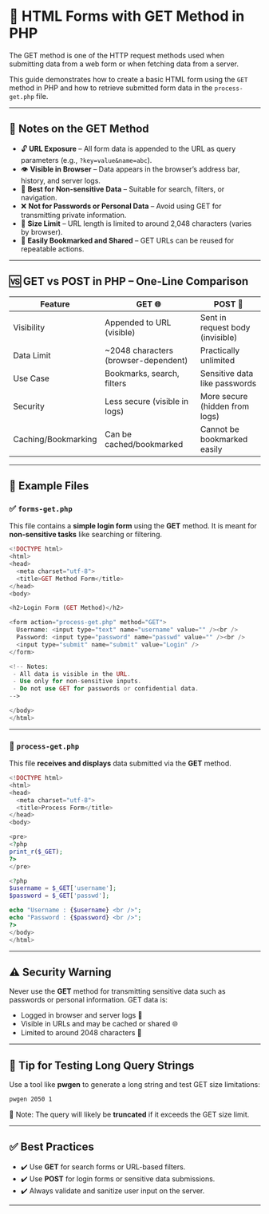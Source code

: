 
# 📘 HTML Forms with GET Method in PHP

The GET method is one of the HTTP request methods used when submitting data from a web form or when fetching data from a server.

This guide demonstrates how to create a basic HTML form using the `GET` method in PHP and how to retrieve submitted form data in the `process-get.php` file.

---

## 📝 Notes on the GET Method

* 🔓 **URL Exposure** – All form data is appended to the URL as query parameters (e.g., `?key=value&name=abc`).
* 👁️ **Visible in Browser** – Data appears in the browser’s address bar, history, and server logs.
* 🔸 **Best for Non-sensitive Data** – Suitable for search, filters, or navigation.
* ❌ **Not for Passwords or Personal Data** – Avoid using GET for transmitting private information.
* 📏 **Size Limit** – URL length is limited to around 2,048 characters (varies by browser).
* 🔁 **Easily Bookmarked and Shared** – GET URLs can be reused for repeatable actions.

---

## 🆚 GET vs POST in PHP – One-Line Comparison

| Feature             | GET 🌐                                | POST 📩                          |
| ------------------- | ------------------------------------- | -------------------------------- |
| Visibility          | Appended to URL (visible)             | Sent in request body (invisible) |
| Data Limit          | \~2048 characters (browser-dependent) | Practically unlimited            |
| Use Case            | Bookmarks, search, filters            | Sensitive data like passwords    |
| Security            | Less secure (visible in logs)         | More secure (hidden from logs)   |
| Caching/Bookmarking | Can be cached/bookmarked              | Cannot be bookmarked easily      |

---

## 🧪 Example Files

### ✅ `forms-get.php`

This file contains a **simple login form** using the **GET** method. It is meant for **non-sensitive tasks** like searching or filtering.

```php
<!DOCTYPE html>
<html>
<head>
  <meta charset="utf-8">
  <title>GET Method Form</title>
</head>
<body>

<h2>Login Form (GET Method)</h2>

<form action="process-get.php" method="GET">
  Username: <input type="text" name="username" value="" /><br />
  Password: <input type="password" name="passwd" value="" /><br />
  <input type="submit" name="submit" value="Login" />
</form>

<!-- Notes:
 - All data is visible in the URL.
 - Use only for non-sensitive inputs.
 - Do not use GET for passwords or confidential data.
-->

</body>
</html>
```

---

### 📄 `process-get.php`

This file **receives and displays** data submitted via the **GET** method.

```php
<!DOCTYPE html>
<html>
<head>
  <meta charset="utf-8">
  <title>Process Form</title>
</head>
<body>

<pre>
<?php
print_r($_GET);
?>
</pre>

<?php
$username = $_GET['username'];
$password = $_GET['passwd'];

echo "Username : {$username} <br />";
echo "Password : {$password} <br />";
?>
</body>
</html>
```

---

## ⚠️ Security Warning

Never use the **GET** method for transmitting sensitive data such as passwords or personal information. GET data is:

* Logged in browser and server logs 📜
* Visible in URLs and may be cached or shared 🌐
* Limited to around 2048 characters 📏

---

## 🧪 Tip for Testing Long Query Strings

Use a tool like **pwgen** to generate a long string and test GET size limitations:

```bash
pwgen 2050 1
```

🔸 Note: The query will likely be **truncated** if it exceeds the GET size limit.

---

## ✅ Best Practices

* ✔️ Use **GET** for search forms or URL-based filters.
* ✔️ Use **POST** for login forms or sensitive data submissions.
* ✔️ Always validate and sanitize user input on the server.

---

